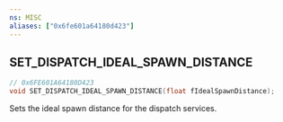 ```yaml
---
ns: MISC
aliases: ["0x6fe601a64180d423"]
---
```

## SET_DISPATCH_IDEAL_SPAWN_DISTANCE

```c
// 0x6FE601A64180D423
void SET_DISPATCH_IDEAL_SPAWN_DISTANCE(float fIdealSpawnDistance);
```

Sets the ideal spawn distance for the dispatch services.

